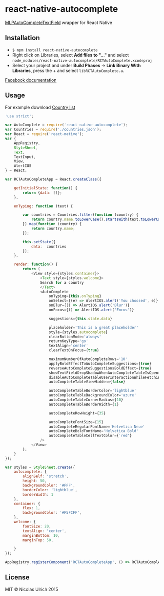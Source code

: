 # react-native-autocomplete
[MLPAutoCompleteTextField](https://github.com/EddyBorja/MLPAutoCompleteTextField) wrapper for React Native

## Installation

* `$ npm install react-native-autocomplete`
* Right click on Libraries, select **Add files to "…"** and select `node_modules/react-native-autocomplete/RCTAutoComplete.xcodeproj`
* Select your project and under **Build Phases** -> **Link Binary With Libraries**, press the + and select `libRCTAutoComplete.a`.

[Facebook documentation](https://facebook.github.io/react-native/docs/linking-libraries.html#content)

## Usage

For example download [Country list](https://gist.githubusercontent.com/Keeguon/2310008/raw/865a58f59b9db2157413e7d3d949914dbf5a237d/countries.json)

```js
'use strict';

var AutoComplete = require('react-native-autocomplete');
var Countries = require('./countries.json');
var React = require('react-native');
var {
    AppRegistry,
    StyleSheet,
    Text,
    TextInput,
    View,
    AlertIOS
} = React;

var RCTAutoCompleteApp = React.createClass({

    getInitialState: function() {
        return {data: []};
    },

    onTyping: function (text) {

        var countries = Countries.filter(function (country) {
            return country.name.toLowerCase().startsWith(text.toLowerCase())
        }).map(function (country) {
            return country.name;
        });

        this.setState({
            data:  countries
        });
    },

    render: function() {
        return (
            <View style={styles.container}>
                <Text style={styles.welcome}>
                Search for a country
                </Text>
                <AutoComplete
                    onTyping={this.onTyping}
                    onSelect={(e) => AlertIOS.alert('You choosed', e)}
                    onBlur={() => AlertIOS.alert('Blur')}
                    onFocus={() => AlertIOS.alert('Focus')}

                    suggestions={this.state.data}

                    placeholder='This is a great placeholder'
                    style={styles.autocomplete}
                    clearButtonMode='always'
                    returnKeyType='go'
                    textAlign='center'
                    clearTextOnFocus={true}

                    maximumNumberOfAutoCompleteRows='10'
                    applyBoldEffectToAutoCompleteSuggestions={true}
                    reverseAutoCompleteSuggestionsBoldEffect={true}
                    showTextFieldDropShadowWhenAutoCompleteTableIsOpen={false}
                    disableAutoCompleteTableUserInteractionWhileFetching={true}
                    autoCompleteTableViewHidden={false}

                    autoCompleteTableBorderColor='lightblue'
                    autoCompleteTableBackgroundColor='azure'
                    autoCompleteTableCornerRadius={10}
                    autoCompleteTableBorderWidth={1}

                    autoCompleteRowHeight={35}

                    autoCompleteFontSize={15}
                    autoCompleteRegularFontName='Helvetica Neue'
                    autoCompleteBoldFontName='Helvetica Bold'
                    autoCompleteTableCellTextColor={'red'}
                />
            </View>
        );
    }
});

var styles = StyleSheet.create({
    autocomplete: {
        alignSelf: 'stretch',
        height: 50,
        backgroundColor: '#FFF',
        borderColor: 'lightblue',
        borderWidth: 1
    },
    container: {
        flex: 1,
        backgroundColor: '#F5FCFF',
    },
    welcome: {
        fontSize: 20,
        textAlign: 'center',
        marginBottom: 10,
        marginTop: 50,

    }
});

AppRegistry.registerComponent('RCTAutoCompleteApp', () => RCTAutoCompleteApp);
```

## License
MIT © Nicolas Ulrich 2015
